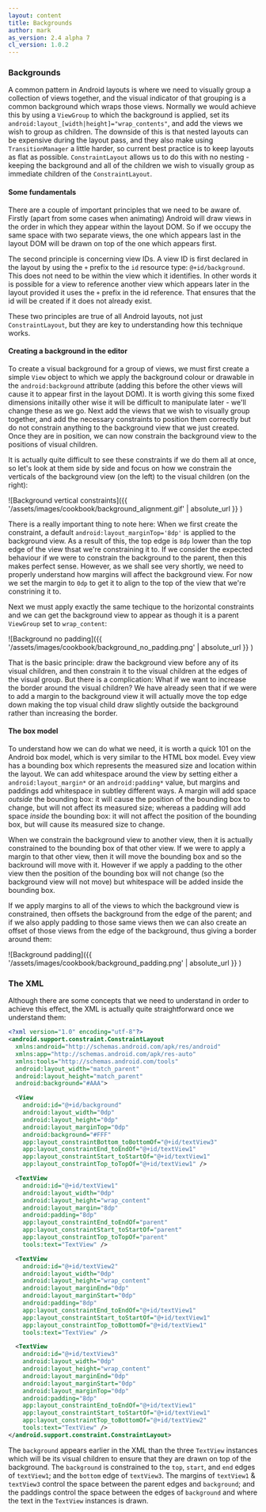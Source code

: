 ```yaml
---
layout: content
title: Backgrounds
author: mark
as_version: 2.4 alpha 7
cl_version: 1.0.2
---
```

### Backgrounds

A common pattern in Android layouts is where we need to visually group a collection of views together, and the visual indicator of that grouping is a common background which wraps those views. Normally we would achieve this by using a `ViewGroup` to which the background is applied, set its `android:layout_[width|height]="wrap_contents"`, and add the views we wish to group as children. The downside of this is that nested layouts can be expensive during the layout pass, and they also make using `TransitionManager` a little harder, so current best practice is to keep layouts as flat as possible. `ConstraintLayout` allows us to do this with no nesting - keeping the background and all of the children we wish to visually group as immediate children of the `ConstraintLayout`.
  
#### Some fundamentals

There are a couple of important principles that we need to be aware of. Firstly (apart from some cases when animating) Android will draw views in the order in which they appear within the layout DOM. So if we occupy the same space with two separate views, the one which appears last in the layout DOM will be drawn on top of the one which appears first.

The second principle is concerning view IDs. A view ID is first declared in the layout by using the `+` prefix to the `id` resource type: `@+id/background`. This does not need to be within the view which it identifies. In other words it is possible for a view to reference another view which appears later in the layout provided it uses the `+` prefix in the id reference. That ensures that the id will be created if it does not already exist.

These two principles are true of all Android layouts, not just `ConstraintLayout`, but they are key to understanding how this technique works.

#### Creating a background in the editor

To create a visual background for a group of views, we must first create a simple `View` object to which we apply the background colour or drawable in the `android:background` attribute (adding this before the other views will cause it to appear first in the layout DOM). It is worth giving this some fixed dimensions initailly other wise it will be difficult to manipulate later - we'll change these as we go. Next add the views that we wish to visually group together, and add the necessary constraints to position them correctly but do not constrain anything to the background view that we just created. Once they are in position, we can now constrain the background view to the positions of visual children.

It is actually quite difficult to see these constraints if we do them all at once, so let's look at them side by side and focus on how we constrain the verticals of the background view (on the left) to the visual children (on the right):

![Background vertical constraints]({{ '/assets/images/cookbook/background_alignment.gif' | absolute_url  }} )

There is a really important thing to note here: When we first create the constraint, a default `android:layout_marginTop='8dp'` is applied to the background view. As a result of this, the top edge is `8dp` lower than the top edge of the view thsat we're constraining it to. If we consider the expected behaviour if we were to constrain the background to the parent, then this makes perfect sense. However, as we shall see very shortly, we need to properly understand how margins will affect the background view. For now we set the margin to `0dp` to get it to align to the top of the view that we're constrining it to.

Next we must apply exactly the same techique to the horizontal constraints and we can get the background view to appear as though it is a parent `ViewGroup` set to `wrap_content`:

![Background no padding]({{ '/assets/images/cookbook/background_no_padding.png' | absolute_url  }} )

That is the basic principle: draw the background view before any of its visual children, and then constrain it to the visual children at the edges of the visual group. But there is a complication: What if we want to increase the border around the visual children? We have already seen that if we were to add a margin to the background view it will actually move the top edge down making the top visual child draw slightly outside the background rather than increasing the border.

#### The box model

To understand how we can do what we need, it is worth a quick 101 on the Android box model, which is very similar to the HTML box model. Evey view has a bounding box which represents the measured size and location within the layout. We can add whitespace around the view by setting either a `android:layout_margin*` or an `android:padding*` value, but margins and paddings add whitespace in subtley different ways. A margin will add space _outside_ the bounding box: it will cause the position of the bounding box to change, but will not affect its measured size; whereas a padding will add space _inside_ the bounding box: it will not affect the position of the bounding box, but will cause its measured size to change.

When we constrain the background view to another view, then it is actually constrained to the bounding box of that other view. If we were to apply a margin to that other view, then it will move the bounding box and so the backround will move with it. However if we apply a padding to the other view then the position of the bounding box will not change (so the background view will not move) but whitespace will be added inside the bounding box. 

If we apply margins to all of the views to which the background view is constrained, then offsets the background from the edge of the parent; and if we also apply padding to those same views then we can also create an offset of those views from the edge of the background, thus giving a border around them:

![Background padding]({{ '/assets/images/cookbook/background_padding.png' | absolute_url  }} )
  
### The XML

Although there are some concepts that we need to understand in order to achieve this effect, the XML is actually quite straightforward once we understand them:

```xml
<?xml version="1.0" encoding="utf-8"?>
<android.support.constraint.ConstraintLayout 
  xmlns:android="http://schemas.android.com/apk/res/android"
  xmlns:app="http://schemas.android.com/apk/res-auto"
  xmlns:tools="http://schemas.android.com/tools"
  android:layout_width="match_parent"
  android:layout_height="match_parent"
  android:background="#AAA">

  <View
    android:id="@+id/background"
    android:layout_width="0dp"
    android:layout_height="0dp"
    android:layout_marginTop="0dp"
    android:background="#FFF"
    app:layout_constraintBottom_toBottomOf="@+id/textView3"
    app:layout_constraintEnd_toEndOf="@+id/textView1"
    app:layout_constraintStart_toStartOf="@+id/textView1"
    app:layout_constraintTop_toTopOf="@+id/textView1" />

  <TextView
    android:id="@+id/textView1"
    android:layout_width="0dp"
    android:layout_height="wrap_content"
    android:layout_margin="8dp"
    android:padding="8dp"
    app:layout_constraintEnd_toEndOf="parent"
    app:layout_constraintStart_toStartOf="parent"
    app:layout_constraintTop_toTopOf="parent"
    tools:text="TextView" />

  <TextView
    android:id="@+id/textView2"
    android:layout_width="0dp"
    android:layout_height="wrap_content"
    android:layout_marginEnd="0dp"
    android:layout_marginStart="0dp"
    android:padding="8dp"
    app:layout_constraintEnd_toEndOf="@+id/textView1"
    app:layout_constraintStart_toStartOf="@+id/textView1"
    app:layout_constraintTop_toBottomOf="@+id/textView1"
    tools:text="TextView" />

  <TextView
    android:id="@+id/textView3"
    android:layout_width="0dp"
    android:layout_height="wrap_content"
    android:layout_marginEnd="0dp"
    android:layout_marginStart="0dp"
    android:layout_marginTop="0dp"
    android:padding="8dp"
    app:layout_constraintEnd_toEndOf="@+id/textView1"
    app:layout_constraintStart_toStartOf="@+id/textView1"
    app:layout_constraintTop_toBottomOf="@+id/textView2"
    tools:text="TextView" />
</android.support.constraint.ConstraintLayout>
```

The `background` appears earlier in the XML than the three `TextView` instances which will be its visual children to ensure that they are drawn on top of the background. The `background` is constrained to the `top`, `start`, and `end` edges of `textView1`; and the `bottom` edge of `textView3`. The margins of `textView1` & `textView3` control the space between the parent edges and `background`; and the paddings control the space between the edges of `background` and where the text in the `TextView` instances is drawn.
